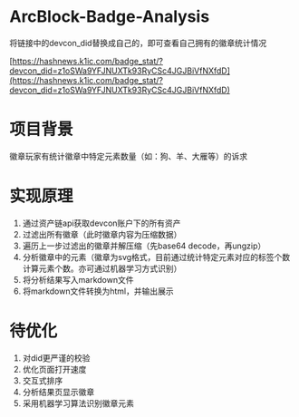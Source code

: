 # ArcBlock-Badge-Analysis

将链接中的devcon_did替换成自己的，即可查看自己拥有的徽章统计情况

[https://hashnews.k1ic.com/badge_stat/?devcon_did=z1oSWa9YFJNUXTk93RyCSc4JGJBiVfNXfdD](https://hashnews.k1ic.com/badge_stat/?devcon_did=z1oSWa9YFJNUXTk93RyCSc4JGJBiVfNXfdD)

# 项目背景
徽章玩家有统计徽章中特定元素数量（如：狗、羊、大雁等）的诉求


# 实现原理
1. 通过资产链api获取devcon账户下的所有资产
2. 过滤出所有徽章（此时徽章内容为压缩数据）
3. 遍历上一步过滤出的徽章并解压缩（先base64 decode，再ungzip）
4. 分析徽章中的元素（徽章为svg格式，目前通过统计特定元素对应的标签个数计算元素个数。亦可通过机器学习方式识别）
5. 将分析结果写入markdown文件
6. 将markdown文件转换为html，并输出展示

# 待优化
1. 对did更严谨的校验
2. 优化页面打开速度
3. 交互式排序
4. 分析结果页显示徽章
5. 采用机器学习算法识别徽章元素

